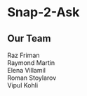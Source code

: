 Snap-2-Ask
================================

Our Team
-------------------------

Raz Friman  
Raymond Martin  
Elena Villamil  
Roman Stoylarov  
Vipul Kohli  
